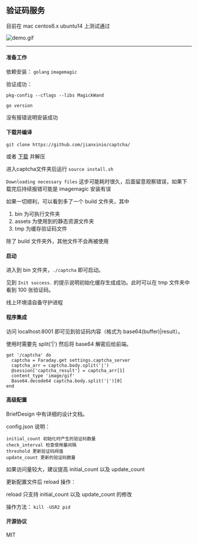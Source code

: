 ## 验证码服务

目前在 mac centos6.x ubuntu14 上测试通过

![demo.gif](https://raw.githubusercontent.com/jianxinio/captcha/master/src/captcha/tmp/demo.gif)

- - -

#### 准备工作

依赖安装： `golang` `imagemagic`

验证成功：

`pkg-config --cflags --libs MagickWand`

`go version`

没有报错说明安装成功

#### 下载并编译

`git clone https://github.com/jianxinio/captcha/`

或者 [下载](https://github.com/jianxinio/captcha/archive/master.zip) 并解压


进入captcha文件夹后运行 `source install.sh`

`Downloading necessary files` 这步可能耗时很久，后面留意观察错误，如果下载完后持续报错可能是 imagemagic 安装有误

如果一切顺利，可以看到多了一个 build 文件夹，其中

1. bin 为可执行文件夹
2. assets 为使用到的静态资源文件夹
3. tmp 为缓存验证码文件

除了 build 文件夹外，其他文件不会再被使用

#### 启动

进入到 bin 文件夹，`./captcha` 即可启动。

见到 `Init success.` 的提示说明初始化缓存生成成功。此时可以在 tmp 文件夹中看到 100 张验证码。

线上环境请自备守护进程

#### 程序集成

访问 localhost:8001 即可见到验证码内容（格式为 base64(buffer)|result）。

使用时需要先 split('|') 然后将 base64 解密后给前端。

	get '/captcha' do
	  captcha = Faraday.get settings.captcha_server
	  captcha_arr = captcha.body.split('|')
	  @session['captcha_result'] = captcha_arr[1]
	  content_type 'image/gif'
	  Base64.decode64 captcha.body.split('|')[0]
	end

#### 高级配置

BriefDesign 中有详细的设计文档。

config.json 说明：

	initial_count 初始化时产生的验证码数量
	check_interval 检查使用量间隔
	threshold 更新验证码阀值
	update_count 更新的验证码数量

如果访问量较大，建议提高 initial_count 以及 update_count

更新配置文件后 reload 操作：

reload 只支持 initial_count 以及 update_count 的修改

操作方法： `kill -USR2 pid`


#### 开源协议

MIT